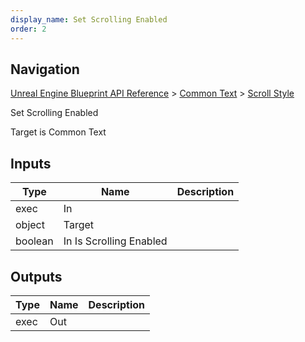 ```yaml
---
display_name: Set Scrolling Enabled
order: 2
---
```

## Navigation

[Unreal Engine Blueprint API Reference](https://dev.epicgames.com/documentation/en-us/unreal-engine/BlueprintAPI) > [Common Text](https://dev.epicgames.com/documentation/en-us/unreal-engine/BlueprintAPI/CommonText) > [Scroll Style](https://dev.epicgames.com/documentation/en-us/unreal-engine/BlueprintAPI/CommonText/ScrollStyle)

Set Scrolling Enabled

Target is Common Text

## Inputs

| Type | Name | Description |
| --- | --- | --- |
| exec | In |  |
| object | Target |  |
| boolean | In Is Scrolling Enabled |  |

## Outputs

| Type | Name | Description |
| --- | --- | --- |
| exec | Out |  |

